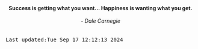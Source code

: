 
<div align="center"><b><span>Success is getting what you want... Happiness is wanting what you get.</span></b><br><br><i> - Dale Carnegie</i></div>
<br><br><kbd>Last updated:Tue Sep 17 12:12:13 2024</kbd>